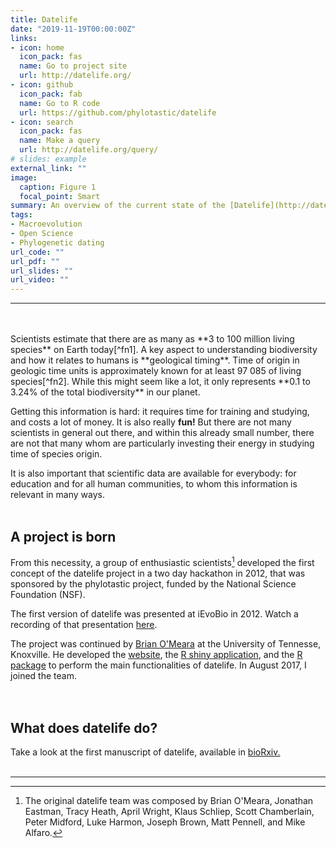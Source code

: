 ```yaml
---
title: Datelife
date: "2019-11-19T00:00:00Z"
links:
- icon: home
  icon_pack: fas
  name: Go to project site
  url: http://datelife.org/
- icon: github
  icon_pack: fab
  name: Go to R code
  url: https://github.com/phylotastic/datelife
- icon: search
  icon_pack: fas
  name: Make a query
  url: http://datelife.org/query/
# slides: example
external_link: ""
image:
  caption: Figure 1
  focal_point: Smart
summary: An overview of the current state of the [Datelife](http://datelife.org/) project.
tags:
- Macroevolution
- Open Science
- Phylogenetic dating
url_code: ""
url_pdf: ""
url_slides: ""
url_video: ""
---
```


---
<br/>
<br/>
Scientists estimate that there are as many as **3 to 100 million living species** on Earth today[^fn1]. 
A key aspect to understanding biodiversity and how it relates to humans is **geological timing**.
Time of origin in geologic time units is approximately known for at least 97 085 of living species[^fn2]. While this might seem like a lot, it only represents **0.1 to 3.24% of the total biodiversity** in our planet.

Getting this information is hard: it requires time for training and studying, and costs a lot of money. It is also really **fun!** But there are not many scientists in general out there, and within this already small number, there are not that many whom are particularly investing their energy in studying time of species origin.

It is also important that scientific data are available for everybody: for education and for all human communities, to whom this information is relevant in many ways.
<br/>
<br/>
## **A project is born**

From this necessity, a group of enthusiastic scientists[^fn3] developed the first concept of the datelife project in a two day hackathon in 2012, that was sponsored by the phylotastic project, funded by the National Science Foundation (NSF).

The first version of datelife was presented at iEvoBio in 2012. Watch a recording of that presentation [here](https://www.youtube.com/watch?time_continue=1&v=xWmLrbUWtyM&feature=emb_logo). 

The project was continued by [Brian O'Meara](http://brianomeara.info/) at the University of Tennesse, Knoxville. He developed the [website](http://datelife.org/index.html), the [R shiny application](http://datelife.org/query/), and the [R package](https://github.com/phylotastic/datelife) to perform the main functionalities of datelife. In August 2017, I joined the team.  
<br/>
<br/>
## **What does datelife do?**

Take a look at the first manuscript of datelife, available in [bioRxiv.](https://www.biorxiv.org/content/10.1101/782094v1)
<br/>
<br/>

---

[^fn1]: Numbers from [Mora C., Tittensor D.P., Adl S., Simpson A.G., Worm B. 2011. How many species are there on earth and in the ocean? PLoS Biology. 9:1–8](https://doi.org/10.1371/journal.pbio.1001127) and [Mayr R.M. 2010. Tropical Arthropod Species, More or Less? Science. 329:41–42](https://doi.org/10.1126/science.1191058).

[^fn2]: [Kumar S., Stecher G., Suleski M., Hedges S.B. 2017. TimeTree: A Resource for Timelines, Timetrees, and Divergence Times. Molecular biology and evolution. 34:1812–1819.](https://doi.org/10.1093/molbev/msx116)

[^fn3]: The original datelife team was composed by Brian O'Meara, Jonathan Eastman, Tracy Heath, April Wright, Klaus Schliep, Scott Chamberlain, Peter Midford, Luke Harmon, Joseph Brown, Matt Pennell, and Mike Alfaro.
